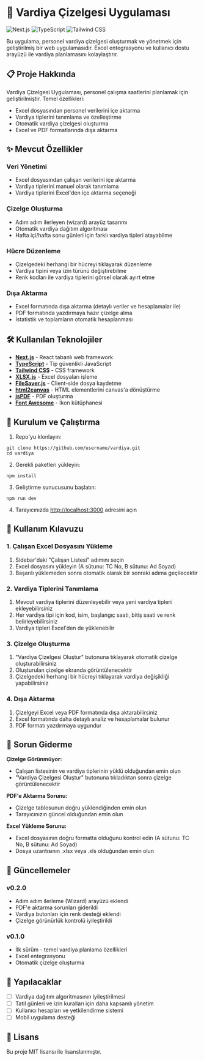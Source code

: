 # 📅 Vardiya Çizelgesi Uygulaması

![Next.js](https://img.shields.io/badge/Next.js-13.0+-000000?logo=next.js)
![TypeScript](https://img.shields.io/badge/TypeScript-5.0+-3178C6?logo=typescript)
![Tailwind CSS](https://img.shields.io/badge/Tailwind-3.0+-38B2AC?logo=tailwind-css)

Bu uygulama, personel vardiya çizelgesi oluşturmak ve yönetmek için geliştirilmiş bir web uygulamasıdır. Excel entegrasyonu ve kullanıcı dostu arayüzü ile vardiya planlamasını kolaylaştırır.

## 📋 Proje Hakkında

Vardiya Çizelgesi Uygulaması, personel çalışma saatlerini planlamak için geliştirilmiştir. Temel özellikleri:

- Excel dosyasından personel verilerini içe aktarma
- Vardiya tiplerini tanımlama ve özelleştirme
- Otomatik vardiya çizelgesi oluşturma
- Excel ve PDF formatlarında dışa aktarma

## ✨ Mevcut Özellikler

### Veri Yönetimi

- Excel dosyasından çalışan verilerini içe aktarma
- Vardiya tiplerini manuel olarak tanımlama
- Vardiya tiplerini Excel'den içe aktarma seçeneği

### Çizelge Oluşturma

- Adım adım ilerleyen (wizard) arayüz tasarımı
- Otomatik vardiya dağıtım algoritması
- Hafta içi/hafta sonu günleri için farklı vardiya tipleri atayabilme

### Hücre Düzenleme

- Çizelgedeki herhangi bir hücreyi tıklayarak düzenleme
- Vardiya tipini veya izin türünü değiştirebilme
- Renk kodları ile vardiya tiplerini görsel olarak ayırt etme

### Dışa Aktarma

- Excel formatında dışa aktarma (detaylı veriler ve hesaplamalar ile)
- PDF formatında yazdırmaya hazır çizelge alma
- İstatistik ve toplamların otomatik hesaplanması

## 🛠️ Kullanılan Teknolojiler

- **[Next.js](https://nextjs.org/)** - React tabanlı web framework
- **[TypeScript](https://www.typescriptlang.org/)** - Tip güvenlikli JavaScript
- **[Tailwind CSS](https://tailwindcss.com/)** - CSS framework
- **[XLSX.js](https://github.com/SheetJS/sheetjs)** - Excel dosyaları işleme
- **[FileSaver.js](https://github.com/eligrey/FileSaver.js/)** - Client-side dosya kaydetme
- **[html2canvas](https://html2canvas.hertzen.com/)** - HTML elementlerini canvas'a dönüştürme
- **[jsPDF](https://github.com/parallax/jsPDF)** - PDF oluşturma
- **[Font Awesome](https://fontawesome.com/)** - İkon kütüphanesi

## 🚀 Kurulum ve Çalıştırma

1. Repo'yu klonlayın:

```
git clone https://github.com/username/vardiya.git
cd vardiya
```

2. Gerekli paketleri yükleyin:

```
npm install
```

3. Geliştirme sunucusunu başlatın:

```
npm run dev
```

4. Tarayıcınızda [http://localhost:3000](http://localhost:3000) adresini açın

## 📘 Kullanım Kılavuzu

### 1. Çalışan Excel Dosyasını Yükleme

1. Sidebar'daki "Çalışan Listesi" adımını seçin
2. Excel dosyasını yükleyin (A sütunu: TC No, B sütunu: Ad Soyad)
3. Başarılı yüklemeden sonra otomatik olarak bir sonraki adıma geçilecektir

### 2. Vardiya Tiplerini Tanımlama

1. Mevcut vardiya tiplerini düzenleyebilir veya yeni vardiya tipleri ekleyebilirsiniz
2. Her vardiya tipi için kod, isim, başlangıç saati, bitiş saati ve renk belirleyebilirsiniz
3. Vardiya tipleri Excel'den de yüklenebilir

### 3. Çizelge Oluşturma

1. "Vardiya Çizelgesi Oluştur" butonuna tıklayarak otomatik çizelge oluşturabilirsiniz
2. Oluşturulan çizelge ekranda görüntülenecektir
3. Çizelgedeki herhangi bir hücreyi tıklayarak vardiya değişikliği yapabilirsiniz

### 4. Dışa Aktarma

1. Çizelgeyi Excel veya PDF formatında dışa aktarabilirsiniz
2. Excel formatında daha detaylı analiz ve hesaplamalar bulunur
3. PDF formatı yazdırmaya uygundur

## 🔧 Sorun Giderme

**Çizelge Görünmüyor:**

- Çalışan listesinin ve vardiya tiplerinin yüklü olduğundan emin olun
- "Vardiya Çizelgesi Oluştur" butonuna tıkladıktan sonra çizelge görüntülenecektir

**PDF'e Aktarma Sorunu:**

- Çizelge tablosunun doğru yüklendiğinden emin olun
- Tarayıcınızın güncel olduğundan emin olun

**Excel Yükleme Sorunu:**

- Excel dosyasının doğru formatta olduğunu kontrol edin (A sütunu: TC No, B sütunu: Ad Soyad)
- Dosya uzantısının .xlsx veya .xls olduğundan emin olun

## 🔄 Güncellemeler

### v0.2.0

- Adım adım ilerleme (Wizard) arayüzü eklendi
- PDF'e aktarma sorunları giderildi
- Vardiya butonları için renk desteği eklendi
- Çizelge görünürlük kontrolü iyileştirildi

### v0.1.0

- İlk sürüm - temel vardiya planlama özellikleri
- Excel entegrasyonu
- Otomatik çizelge oluşturma

## 📝 Yapılacaklar

- [ ] Vardiya dağıtım algoritmasının iyileştirilmesi
- [ ] Tatil günleri ve izin kuralları için daha kapsamlı yönetim
- [ ] Kullanıcı hesapları ve yetkilendirme sistemi
- [ ] Mobil uygulama desteği

## 📄 Lisans

Bu proje MIT lisansı ile lisanslanmıştır.
